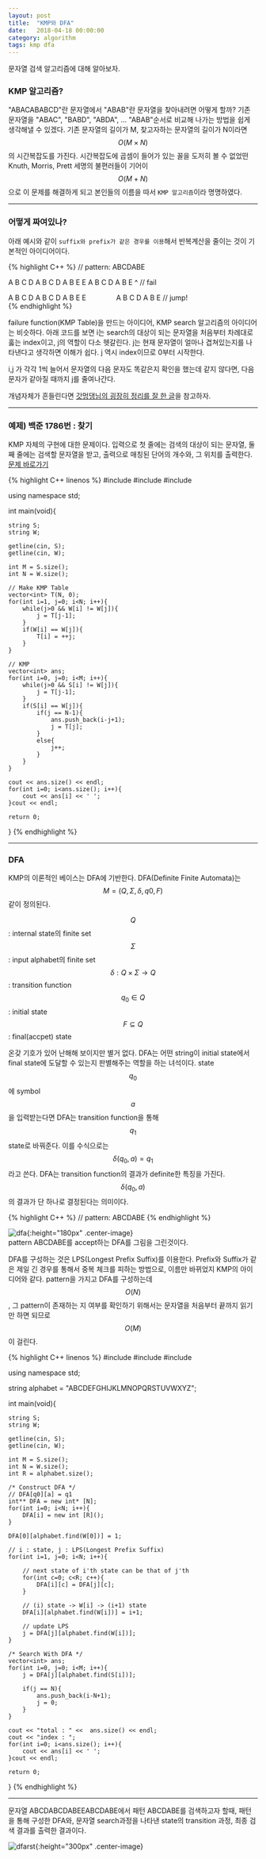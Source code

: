 ```yaml
---
layout: post
title:  "KMP와 DFA"
date:   2018-04-18 00:00:00
category: algorithm
tags: kmp dfa
---
```


문자열 검색 알고리즘에 대해 알아보자.

<!-- more -->

### KMP 알고리즘?

"ABACABABCD"란 문자열에서 "ABAB"란 문자열을 찾아내려면 어떻게 할까? 기존 문자열을 "ABAC", "BABD", "ABDA", ... "ABAB"순서로 비교해 나가는 방법을 쉽게 생각해낼 수 있겠다. 기존 문자열의 길이가 M, 찾고자하는 문자열의 길이가 N이라면 $$O(M × N)$$의 시간복잡도를 가진다. 시간복잡도에 곱셈이 들어가 있는 꼴을 도저히 볼 수 없었떤 Knuth, Morris, Prett 세명의 불편러들이 기어이 $$O(M + N)$$으로 이 문제를 해결하게 되고 본인들의 이름을 따서 `KMP 알고리즘`이라 명명하였다.

---

### 어떻게 짜여있나?

아래 예시와 같이 `suffix와 prefix가 같은 경우를 이용`해서 반복계산을 줄이는 것이 기본적인 아이디어이다.

{% highlight C++ %}
// pattern: ABCDABE

A B C D A B C D A B E E
A B C D A B E ^ // fail
  
A B C D A B C D A B E E
⠀ ⠀ ⠀ ⠀ A B C D A B E // jump!  
{% endhighlight %}

failure function(KMP Table)을 만드는 아이디어, KMP search 알고리즘의 아이디어는 비슷하다. 아래 코드를 보면 i는 search의 대상이 되는 문자열을 처음부터 차례대로 훓는 index이고, j의 역할이 다소 헷갈린다. j는 현재 문자열이 얼마나 겹쳐있는지를 나타낸다고 생각하면 이해가 쉽다. j 역시 index이므로 0부터 시작한다. 

i,j 가 각각 1씩 늘어서 문자열의 다음 문자도 똑같은지 확인을 했는데 같지 않다면, 다음 문자가 같아질 때까지 j를 줄여나간다. 

개념자체가 흔들린다면 [갓멍댕님의 굉장히 정리를 잘 한 글](http://bowbowbow.tistory.com/6)을 참고하자.

---

### 예제) 백준 1786번 : 찾기

KMP 자체의 구현에 대한 문제이다. 입력으로 첫 줄에는 검색의 대상이 되는 문자열, 둘째 줄에는 검색할 문자열을 받고, 출력으로 매칭된 단어의 개수와, 그 위치를 출력한다.  
[문제 바로가기](https://www.acmicpc.net/problem/1786)


{% highlight C++ linenos %}
#include <iostream>
#include <string>
#include <vector>

using namespace std;

int main(void){

	string S;
	string W;

	getline(cin, S);
	getline(cin, W);

	int M = S.size();
	int N = W.size();

	// Make KMP Table
	vector<int> T(N, 0);
	for(int i=1, j=0; i<N; i++){
		while(j>0 && W[i] != W[j]){
			j = T[j-1];
		}
		if(W[i] == W[j]){
			T[i] = ++j;
		}
	}
	
	// KMP
	vector<int> ans;
	for(int i=0, j=0; i<M; i++){
		while(j>0 && S[i] != W[j]){
			j = T[j-1];
		}
		if(S[i] == W[j]){
			if(j == N-1){
				ans.push_back(i-j+1);
				j = T[j];
			}
			else{
				j++;
			}
		}
	}

	cout << ans.size() << endl;
	for(int i=0; i<ans.size(); i++){
		cout << ans[i] << ' ';
	}cout << endl;

	return 0;
}
{% endhighlight %}

---

### DFA

KMP의 이론적인 베이스는 DFA에 기반한다. 
DFA(Definite Finite Automata)는 $$M = (Q, Σ, δ, q0, F)$$ 같이 정의된다. 
>
$$Q$$ : internal state의 finite set  
$$Σ$$ : input alphabet의 finite set  
$$δ : Q × Σ → Q$$ : transition function  
$$q_0 ∈ Q$$ : initial state  
$$F ⊆ Q$$ : final(accpet) state 
>
  

온갖 기호가 있어 난해해 보이지만 별거 없다. DFA는 어떤 string이 initial state에서 final state에 도달할 수 있는지 판별해주는 역할을 하는 녀석이다. state $$q_0$$에 symbol $$a$$을 입력받는다면 DFA는 transition function을 통해 $$q_1$$ state로 바꿔준다. 이를 수식으로는 $$δ(q_0, a) = q_1$$라고 쓴다. DFA는 transition function의 결과가 definite한 특징을 가진다. $$δ(q_0, a)$$의 결과가 단 하나로 결정된다는 의미이다.


{% highlight C++ %}
// pattern: ABCDABE
{% endhighlight %}

![dfa]({{site.url}}/asset/algorithm/dfa.png){:height="180px" .center-image}  
pattern ABCDABE를 accept하는 DFA를 그림을 그린것이다. 

DFA를 구성하는 것은 LPS(Longest Prefix Suffix)를 이용한다. Prefix와 Suffix가 같은 제일 긴 경우를 통해서 중복 체크를 피하는 방법으로, 이름만 바뀌었지 KMP의 아이디어와 같다. pattern을 가지고 DFA를 구성하는데 $$O(N)$$, 그 pattern이 존재하는 지 여부를 확인하기 위해서는 문자열을 처음부터 끝까지 읽기만 하면 되므로 $$O(M)$$이 걸린다. 



{% highlight C++ linenos %}
#include <iostream>
#include <string>
#include <vector>

using namespace std;

string alphabet = "ABCDEFGHIJKLMNOPQRSTUVWXYZ";

int main(void){

	string S;
	string W;

	getline(cin, S);
	getline(cin, W);

	int M = S.size();
	int N = W.size();
	int R = alphabet.size();

	/* Construct DFA */
	// DFA[q0][a] = q1
	int** DFA = new int* [N];
	for(int i=0; i<N; i++){
		DFA[i] = new int [R]();
	}

	DFA[0][alphabet.find(W[0])] = 1;

	// i : state, j : LPS(Longest Prefix Suffix)
	for(int i=1, j=0; i<N; i++){

		// next state of i'th state can be that of j'th
		for(int c=0; c<R; c++){
			DFA[i][c] = DFA[j][c];
		}

		// (i) state -> W[i] -> (i+1) state
		DFA[i][alphabet.find(W[i])] = i+1;

		// update LPS
		j = DFA[j][alphabet.find(W[i])];
	}
	
	/* Search With DFA */
	vector<int> ans;
	for(int i=0, j=0; i<M; i++){
		j = DFA[j][alphabet.find(S[i])];

		if(j == N){
			ans.push_back(i-N+1);
			j = 0;
		}
	}

	cout << "total : " <<  ans.size() << endl;
	cout << "index : ";
	for(int i=0; i<ans.size(); i++){
		cout << ans[i] << ' ';
	}cout << endl;

	return 0;
}
{% endhighlight %}

---

문자열 ABCDABCDABEEABCDABE에서 패턴 ABCDABE를 검색하고자 할때, 패턴을 통해 구성한 DFA와, 문자열 search과정을 나타낸 state의 transition 과정, 최종 검색 결과를 출력한 결과이다.

![dfarst]({{site.url}}/asset/algorithm/dfa_rst.png){:height="300px" .center-image}  